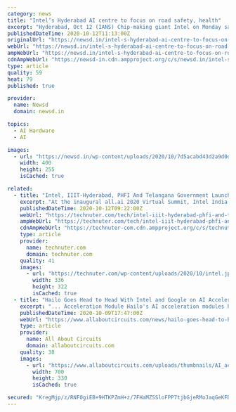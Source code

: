```yaml
---
category: news
title: "Intel’s Hyderabad AI centre to focus on road safety, health"
excerpt: "Hyderabad, Oct 12 (IANS) Chip-making giant Intel on Monday said its newly launched applied Artificial Intelligence (AI) research centre in Hyderabad will focus on identifying and solving challenges in the healthcare and smart mobility segments through strong ecosystem collaboration."
publishedDateTime: 2020-10-12T11:13:00Z
originalUrl: "https://newsd.in/intel-s-hyderabad-ai-centre-to-focus-on-road-safety-health/"
webUrl: "https://newsd.in/intel-s-hyderabad-ai-centre-to-focus-on-road-safety-health/"
ampWebUrl: "https://newsd.in/intel-s-hyderabad-ai-centre-to-focus-on-road-safety-health/amp/"
cdnAmpWebUrl: "https://newsd-in.cdn.ampproject.org/c/s/newsd.in/intel-s-hyderabad-ai-centre-to-focus-on-road-safety-health/amp/"
type: article
quality: 59
heat: 79
published: true

provider:
  name: Newsd
  domain: newsd.in

topics:
  - AI Hardware
  - AI

images:
  - url: "https://newsd.in/wp-content/uploads/2020/10/7d5acabd43d2a9d0db88a1ae63b5211f.jpg"
    width: 400
    height: 255
    isCached: true

related:
  - title: "Intel, IIIT-Hyderabad, PHFI And Telangana Government Launch Applied Artificial Intelligence Research Center"
    excerpt: "At the inaugural all.ai 2020 Virtual Summit, Intel India in collaboration with the Government of Telangana, International Institute of Information Technology, H"
    publishedDateTime: 2020-10-12T09:22:00Z
    webUrl: "https://technuter.com/tech/intel-iiit-hyderabad-phfi-and-telangana-government-launch-applied-artificial-intelligence-research-center.html"
    ampWebUrl: "https://technuter.com/tech/intel-iiit-hyderabad-phfi-and-telangana-government-launch-applied-artificial-intelligence-research-center.html/amp"
    cdnAmpWebUrl: "https://technuter-com.cdn.ampproject.org/c/s/technuter.com/tech/intel-iiit-hyderabad-phfi-and-telangana-government-launch-applied-artificial-intelligence-research-center.html/amp"
    type: article
    provider:
      name: technuter.com
      domain: technuter.com
    quality: 41
    images:
      - url: "https://technuter.com/wp-content/uploads/2020/10/intel.jpg"
        width: 336
        height: 322
        isCached: true
  - title: "Hailo Goes Head to Head With Intel and Google on AI Acceleration Modules"
    excerpt: "... Acceleration Module Hailo's AI acceleration modules have some leverage over other competitors because it integrates the Hailo-8 processor—a device that Hailo says delivers 26 tera-operations per second (TOPS) in chip processing capabilities and 3 ..."
    publishedDateTime: 2020-10-09T17:47:00Z
    webUrl: "https://www.allaboutcircuits.com/news/hailo-goes-head-to-head-intel-google-ai-acceleration-modules/"
    type: article
    provider:
      name: All About Circuits
      domain: allaboutcircuits.com
    quality: 38
    images:
      - url: "https://www.allaboutcircuits.com/uploads/thumbnails/AI_acceleration_roundup.jpg"
        width: 700
        height: 330
        isCached: true

secured: "KregMjp/z/RNF0giEB+9HTKPZmH+z/7FHaMZSSloFPP7tjbGjeRMoJaqGeKFDPiCUWdl+3iR/ywE6UkX44jCvt33tHvGjcIdO0UBDzXMgQ4ecAfilQOud5GsUFglfoN/aMOwdc6D6XdwLRUTGMkMkReRDtRKNIAJKg3V74IvuwaujBnRYw4P1HjBott72U6UcUt6SyrgHzRmMt7JHtB+1vHAOvkJdAXYeyukpyMqGKQOESKKCVtDlu2QPhhNvt3k7RfB0UUut89K7kFHthfOr3Ko4UPEz32nCCpRkIC6ncnEaplaQJ4HkYHTlrgMs39N5ZEP/u/qnnkvk6Yf9BcfTYC1QE4ZbzoJ2+tJrECyoqI=;q9Z4xAGF0/XwfWvTrft3JQ=="
---
```


